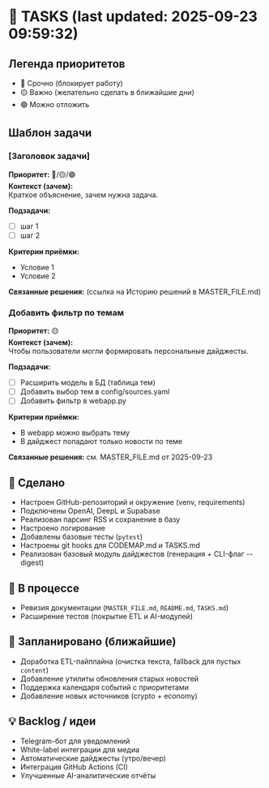 # 📝 TASKS (last updated: 2025-09-23 09:59:32)

## Легенда приоритетов
- 🔴 Срочно (блокирует работу)  
- 🟡 Важно (желательно сделать в ближайшие дни)  
- 🟢 Можно отложить

## Шаблон задачи

### [Заголовок задачи]
**Приоритет:** 🔴/🟡/🟢  
**Контекст (зачем):**  
Краткое объяснение, зачем нужна задача.  

**Подзадачи:**
- [ ] шаг 1
- [ ] шаг 2

**Критерии приёмки:**
- Условие 1
- Условие 2

**Связанные решения:** (ссылка на Историю решений в MASTER_FILE.md)

### Добавить фильтр по темам
**Приоритет:** 🟡  
**Контекст (зачем):**  
Чтобы пользователи могли формировать персональные дайджесты.  

**Подзадачи:**
- [ ] Расширить модель в БД (таблица тем)
- [ ] Добавить выбор тем в config/sources.yaml
- [ ] Добавить фильтр в webapp.py

**Критерии приёмки:**
- В webapp можно выбрать тему
- В дайджест попадают только новости по теме

**Связанные решения:** см. MASTER_FILE.md от 2025-09-23  

## 🚀 Сделано
- Настроен GitHub-репозиторий и окружение (venv, requirements)
- Подключены OpenAI, DeepL и Supabase
- Реализован парсинг RSS и сохранение в базу
- Настроено логирование
- Добавлены базовые тесты (`pytest`)
- Настроены git hooks для CODEMAP.md и TASKS.md
- Реализован базовый модуль дайджестов (генерация + CLI-флаг --digest)

## 🚧 В процессе
- Ревизия документации (`MASTER_FILE.md`, `README.md`, `TASKS.md`)
- Расширение тестов (покрытие ETL и AI-модулей)

## 📌 Запланировано (ближайшие)
- Доработка ETL-пайплайна (очистка текста, fallback для пустых `content`)
- Добавление утилиты обновления старых новостей
- Поддержка календаря событий с приоритетами
- Добавление новых источников (crypto + economy)

## 💡 Backlog / идеи
- Telegram-бот для уведомлений
- White-label интеграции для медиа
- Автоматические дайджесты (утро/вечер)
- Интеграция GitHub Actions (CI)
- Улучшенные AI-аналитические отчёты